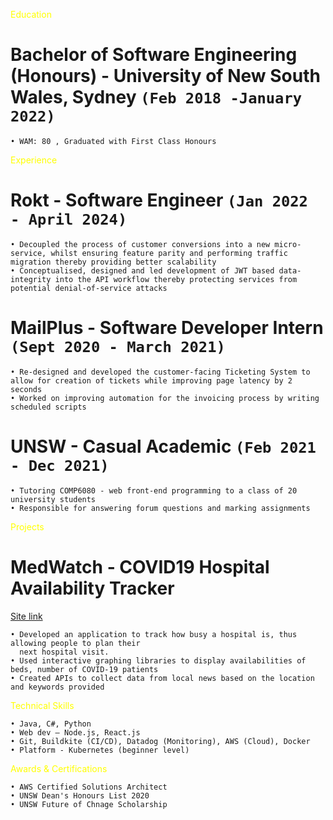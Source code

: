 <span style="color:yellow">Education</span>

# Bachelor of Software Engineering (Honours) - University of New South Wales, Sydney  `(Feb 2018 -January 2022)`
    • WAM: 80 , Graduated with First Class Honours

<span style="color:yellow">Experience</span>

# Rokt - Software Engineer `(Jan 2022 - April 2024)`
    • Decoupled the process of customer conversions into a new micro-service, whilst ensuring feature parity and performing traffic migration thereby providing better scalability
    • Conceptualised, designed and led development of JWT based data-integrity into the API workflow thereby protecting services from potential denial-of-service attacks

# MailPlus - Software Developer Intern `(Sept 2020 - March 2021)`
    • Re-designed and developed the customer-facing Ticketing System to allow for creation of tickets while improving page latency by 2 seconds
    • Worked on improving automation for the invoicing process by writing scheduled scripts

# UNSW - Casual Academic `(Feb 2021 - Dec 2021)`
    • Tutoring COMP6080 - web front-end programming to a class of 20 university students
    • Responsible for answering forum questions and marking assignments

<span style="color:yellow">Projects</span>

# MedWatch - COVID19 Hospital Availability Tracker
[Site link](https://seng3011-859af.firebaseapp.com/)
```
• Developed an application to track how busy a hospital is, thus allowing people to plan their
  next hospital visit.
• Used interactive graphing libraries to display availabilities of beds, number of COVID-19 patients 
• Created APIs to collect data from local news based on the location and keywords provided
```


<span style="color:yellow">Technical Skills</span>
```
• Java, C#, Python
• Web dev – Node.js, React.js
• Git, Buildkite (CI/CD), Datadog (Monitoring), AWS (Cloud), Docker
• Platform - Kubernetes (beginner level)
```

<span style="color:yellow">Awards & Certifications</span> 
```
• AWS Certified Solutions Architect
• UNSW Dean's Honours List 2020
• UNSW Future of Chnage Scholarship
```